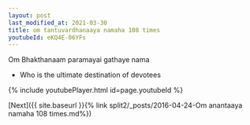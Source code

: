 ```yaml
---
layout: post
last_modified_at: 2021-03-30
title: om tantuvardhanaaya namaha 108 times
youtubeId: eKQ4E-06YFs
---
```

 
 
Om Bhakthanaam paramayai gathaye nama 
 
 -  Who is the ultimate destination of devotees 
 
  
 
  
 
 
 
 
 
 


{% include youtubePlayer.html id=page.youtubeId %}
 
[Next]({{ site.baseurl }}{% link  split2/_posts/2016-04-24-Om anantaaya namaha 108 times.md%})
 
